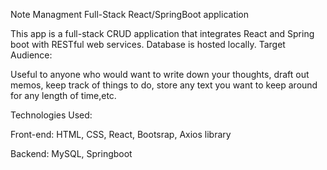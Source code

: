 Note Managment Full-Stack React/SpringBoot application

This app is a full-stack CRUD application that integrates React and Spring boot with RESTful web services. Database is hosted locally.
Target Audience:

Useful to anyone who would want to write down your thoughts, draft out memos, keep track of things to do, store any text you want to keep around for any length of time,etc.

Technologies Used:

Front-end: HTML, CSS, React, Bootsrap, Axios library

Backend: MySQL, Springboot
